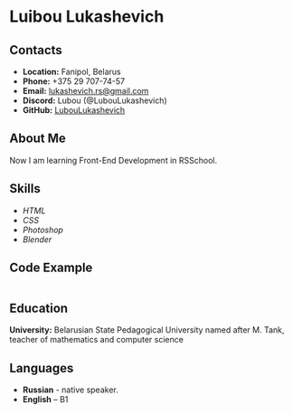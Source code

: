 # Luibou Lukashevich
## Contacts
  * **Location:** Fanipol, Belarus
  * **Phone:** +375 29 707-74-57
  * **Email:** lukashevich.rs@gmail.com
  * **Discord:** Lubou (@LubouLukashevich)
  * **GitHub:** [LubouLukashevich](https://github.com/LubouLukashevich)
## About Me
   Now I am learning Front-End Development in RSSchool.
## Skills
  - *HTML*
  - *CSS*
  - *Photoshop*
  - *Blender*
## Code Example
  ``` 
  
  ```
## Education
  **University:** Belarusian State Pedagogical University named after M. Tank, teacher of mathematics and computer science	
## Languages
  * **Russian** - native speaker.
  * **English** – B1
